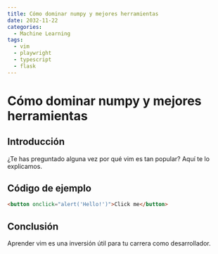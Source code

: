 ```yaml
---
title: Cómo dominar numpy y mejores herramientas
date: 2032-11-22
categories:
  - Machine Learning
tags:
  - vim
  - playwright
  - typescript
  - flask
---
```


# Cómo dominar numpy y mejores herramientas

## Introducción

¿Te has preguntado alguna vez por qué vim es tan popular? Aquí te lo explicamos.

## Código de ejemplo

```html
<button onclick="alert('Hello!')">Click me</button>
```

## Conclusión

Aprender vim es una inversión útil para tu carrera como desarrollador.